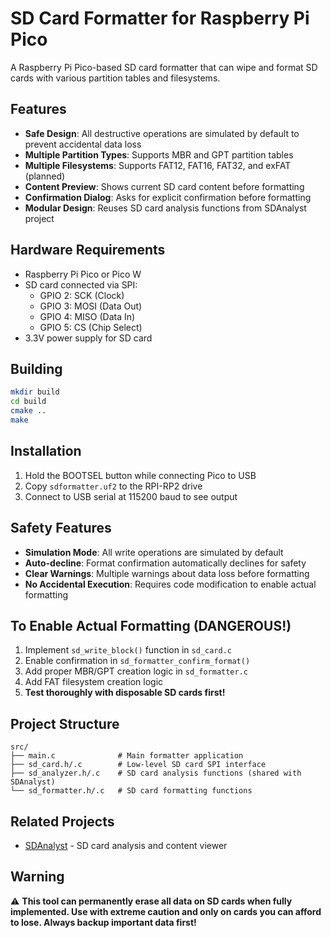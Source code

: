 # SD Card Formatter for Raspberry Pi Pico

A Raspberry Pi Pico-based SD card formatter that can wipe and format SD cards with various partition tables and filesystems.

## Features

- **Safe Design**: All destructive operations are simulated by default to prevent accidental data loss
- **Multiple Partition Types**: Supports MBR and GPT partition tables
- **Multiple Filesystems**: Supports FAT12, FAT16, FAT32, and exFAT (planned)
- **Content Preview**: Shows current SD card content before formatting
- **Confirmation Dialog**: Asks for explicit confirmation before formatting
- **Modular Design**: Reuses SD card analysis functions from SDAnalyst project

## Hardware Requirements

- Raspberry Pi Pico or Pico W
- SD card connected via SPI:
  - GPIO 2: SCK (Clock)
  - GPIO 3: MOSI (Data Out)
  - GPIO 4: MISO (Data In)  
  - GPIO 5: CS (Chip Select)
- 3.3V power supply for SD card

## Building

```bash
mkdir build
cd build
cmake ..
make
```

## Installation

1. Hold the BOOTSEL button while connecting Pico to USB
2. Copy `sdformatter.uf2` to the RPI-RP2 drive
3. Connect to USB serial at 115200 baud to see output

## Safety Features

- **Simulation Mode**: All write operations are simulated by default
- **Auto-decline**: Format confirmation automatically declines for safety
- **Clear Warnings**: Multiple warnings about data loss before formatting
- **No Accidental Execution**: Requires code modification to enable actual formatting

## To Enable Actual Formatting (DANGEROUS!)

1. Implement `sd_write_block()` function in `sd_card.c`
2. Enable confirmation in `sd_formatter_confirm_format()`
3. Add proper MBR/GPT creation logic in `sd_formatter.c`
4. Add FAT filesystem creation logic
5. **Test thoroughly with disposable SD cards first!**

## Project Structure

```
src/
├── main.c              # Main formatter application
├── sd_card.h/.c        # Low-level SD card SPI interface
├── sd_analyzer.h/.c    # SD card analysis functions (shared with SDAnalyst)
└── sd_formatter.h/.c   # SD card formatting functions
```

## Related Projects

- [SDAnalyst](../SDAnalyst/) - SD card analysis and content viewer

## Warning

⚠️ **This tool can permanently erase all data on SD cards when fully implemented. Use with extreme caution and only on cards you can afford to lose. Always backup important data first!**
